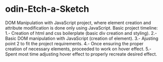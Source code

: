 # odin-Etch-a-Sketch

DOM Manipulation with JavaScript project, where element creation and attribute modification is done only using JavaScript.
Basic project timeline:
1.- Creation of html and css boilerplate (basic div creation and styling).
2.- Basic DOM manipulation with JavaScript (creation of element).
3.- Ajusting point 2 to fit the project requirements.
4.- Once ensuring the proper creation of necessary elements, proceeded to work on hover effect.
5.- Spent most time adjusting hover effect to properly recreate desired effect.
